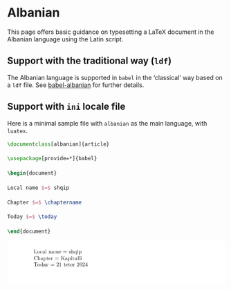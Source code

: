 # Albanian

This page offers basic guidance on typesetting a LaTeX document in the
Albanian language using the Latin script.

## Support with the traditional way (`ldf`)

The Albanian language is supported in `babel` in the ‘classical’ way
based on a `ldf` file. See [babel-albanian](https://ctan.org/pkg/babel-albanian)
for further details.

## Support with `ini` locale file

Here is a minimal sample file with `albanian` as the main language, with `luatex`.

```tex
\documentclass[albanian]{article}

\usepackage[provide=*]{babel}

\begin{document}

Local name $=$ shqip

Chapter $=$ \chaptername

Today $=$ \today

\end{document}
```

![](../media/locale-albanian.png)